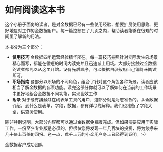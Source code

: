 # 如何阅读这本书

这个小册子面向的读者，是对金数据已经有一些使用经验、想要扩展使用思路、更好地应对工作的金数据用户。每一篇控制在了几页之内，帮助读者能够在很短的时间里了解新的用法。

本书分为三个部分：

* **使用技巧** 金数据四年运营经验精华所在。每一篇技巧按照针对实际发生的场景精心而写，都能在很短的时间内读完并且迅速派上用场。大部分接触过金数据的读者都可以从这里开始。没有先后顺序，可以根据目录按照自己偏好来阅读即可。
* **职场指南** 这部分以职场的不同角色，组合了针对这个角色各种场景。读者应该相当了解金数据的各项功能。读完这部分你就可以了解如何在当前的工作场景中更好地组合金数据不同功能，实现高效工作
* **附录** 对于没有接触过在线表单工具的用户，这部分就是为您准备的。从金数据介绍，到什么是表单，字段，数据，都有详尽的解释。我们也准备了字段大全，供查阅使用。

除非特别说明，大部分内容都可以通过金数据免费版完成。但如果需要应用于实际工作，一份至少专业版是必须的。但很快您将发现一年几百块的投资，将为您挣来几十倍上百倍的回报。这一点，成千上万的小金用户身上已经得到证明。:-)


金数据客户成功团队